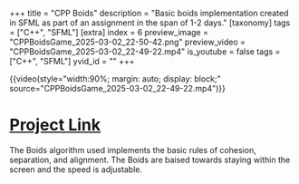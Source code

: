 +++
title = "CPP Boids"
description = "Basic boids implementation created in SFML as part of an assignment in the span of 1-2 days."
[taxonomy]
tags = ["C++", "SFML"]
[extra]
index = 6
preview_image = "CPPBoidsGame_2025-03-02_22-50-42.png"
preview_video = "CPPBoidsGame_2025-03-02_22-49-22.mp4"
is_youtube = false
tags = ["C++", "SFML"]
yvid_id = ""
+++

{{video(style="width:90%; margin: auto; display: block;" source="CPPBoidsGame_2025-03-02_22-49-22.mp4")}}


# [Project Link](https://git.hku.nl/joelle.ubink/cppboidsgame)

The Boids algorithm used implements the basic rules of cohesion, separation, and alignment. The Boids are baised towards staying within the screen and the speed is adjustable.